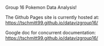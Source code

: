 Group 16 Pokemon Data Analysis!


The Github Pages site is currently hosted at:
https://tschmitt99.github.io/datavizgroup16/

Google doc for concurrent documentation:
https://tschmitt99.github.io/datavizgroup16/